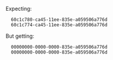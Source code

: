 Expecting:

```
  60c1c780-ca45-11ee-835e-a059506a776d
  60c1c774-ca45-11ee-835e-a059506a776d
```
But getting:

```
  00000000-0000-0000-835e-a059506a776d
  00000000-0000-0000-835e-a059506a776d
```

